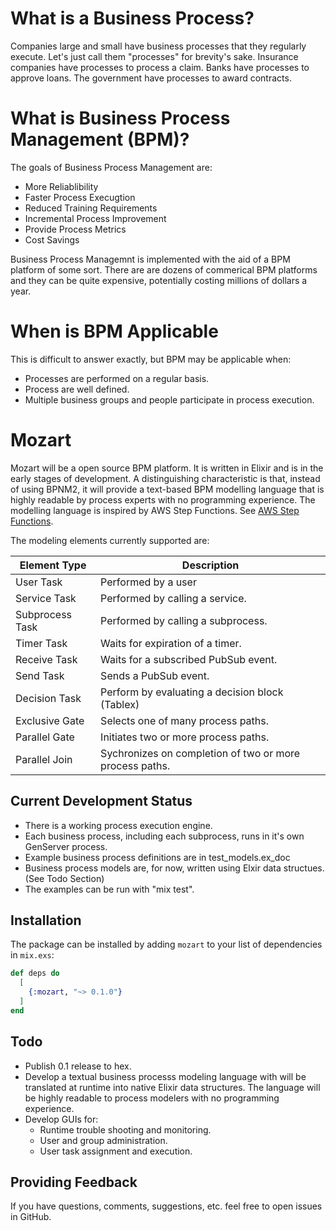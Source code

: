 # What is a Business Process?

Companies large and small have business processes that they regularly execute. Let's just call them "processes" for brevity's sake. Insurance companies have processes to process a claim. Banks have processes to approve loans. The government have processes to award contracts. 

# What is Business Process Management (BPM)?

The goals of Business Process Management are:

* More Reliablibility
* Faster Process Execugtion
* Reduced Training Requirements
* Incremental Process Improvement
* Provide Process Metrics
* Cost Savings

Business Process Managemnt is implemented with the aid of a BPM platform of some sort. There are are dozens of commerical BPM platforms and they can be quite expensive, potentially costing millions of dollars a year.

# When is BPM Applicable

This is difficult to answer exactly, but BPM may be applicable when:

* Processes are performed on a regular basis.
* Process are well defined.
* Multiple business groups and people participate in process execution.

# Mozart

Mozart will be a open source BPM platform. It is written in Elixir and is in the early stages of development. A distinguishing characteristic is that, instead of using BPNM2, it will provide a text-based BPM modelling language that is highly readable by process experts with no programming experience. The modelling language is inspired by AWS Step Functions. See [AWS Step Functions](https://docs.aws.amazon.com/step-functions/?icmpid=docs_homepage_appintegration).

The modeling elements currently supported are:

| Element Type               |  Description |
|-----|-----|
| User Task               | Performed by a user |
| Service Task            | Performed by calling a service. |
| Subprocess Task         | Performed by calling a subprocess. |
| Timer Task              | Waits for expiration of a timer. |
| Receive Task            | Waits for a subscribed PubSub event. |
| Send Task               | Sends a PubSub event. |
| Decision Task           | Perform by evaluating a decision block (Tablex) |
| Exclusive Gate          | Selects one of many process paths. |
| Parallel Gate           | Initiates two or more process paths. |
| Parallel Join           | Sychronizes on completion of two or more process paths. |

## Current Development Status

* There is a working process execution engine.
* Each business process, including each subprocess, runs in it's own GenServer process.
* Example business process definitions are in test_models.ex_doc
* Business process models are, for now, written using Elxir data structues. (See Todo Section)
* The examples can be run with "mix test".

## Installation

The package can be installed
by adding `mozart` to your list of dependencies in `mix.exs`:

```elixir
def deps do
  [
    {:mozart, "~> 0.1.0"}
  ]
end
```


## Todo

* Publish 0.1 release to hex.
* Develop a textual business processs modeling language with will be translated at runtime into native Elixir data structures. The language will be highly readable to process modelers with no programming experience.
* Develop GUIs for:
  * Runtime trouble shooting and monitoring.
  * User and group administration.
  * User task assignment and execution.

## Providing Feedback

If you have questions, comments, suggestions, etc. feel free to open issues in GitHub.


